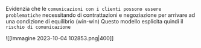 Evidenzia che le `comunicazioni con i clienti possono essere problematiche` necessitando di contrattazioni e negoziazione per arrivare ad una condizione di equilibrio (win-win)
Questo modello esplicita quindi il `rischio di comunicazione`

![[Immagine 2023-10-04 102853.png|400]]